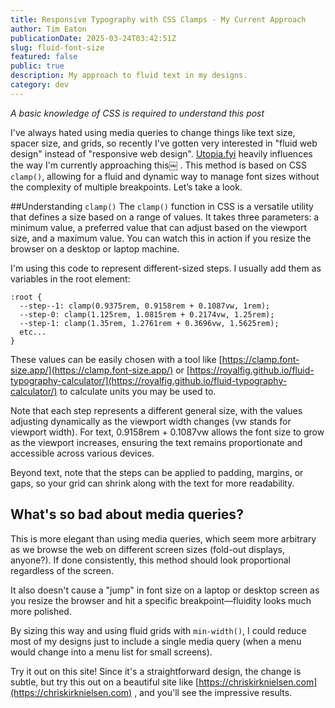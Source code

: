 ```yaml
---
title: Responsive Typography with CSS Clamps - My Current Approach
author: Tim Eaton
publicationDate: 2025-03-24T03:42:51Z
slug: fluid-font-size
featured: false
public: true
description: My approach to fluid text in my designs.
category: dev
---
```


<i>A basic knowledge of CSS is required to understand this post</i>

I've always hated using media queries to change things like text size, spacer size, and grids, so recently I've gotten very interested in "fluid web design" instead of "responsive web design". [Utopia.fyi](https://utopia.fyi) heavily influences the way I'm currently approaching this￼ . This method is based on CSS `clamp()`, allowing for a fluid and dynamic way to manage font sizes without the complexity of multiple breakpoints. Let’s take a look.

##Understanding `clamp()`
The `clamp()` function in CSS is a versatile utility that defines a size based on a range of values. It takes three parameters: a minimum value, a preferred value that can adjust based on the viewport size, and a maximum value. You can watch this in action if you resize the browser on a desktop or laptop machine.

I'm using this code to represent different-sized steps. I usually add them as variables in the root element:

```
:root {
  --step--1: clamp(0.9375rem, 0.9158rem + 0.1087vw, 1rem);
  --step-0: clamp(1.125rem, 1.0815rem + 0.2174vw, 1.25rem);
  --step-1: clamp(1.35rem, 1.2761rem + 0.3696vw, 1.5625rem);
  etc...
}
```

These values can be easily chosen with a tool like [https://clamp.font-size.app/](https://clamp.font-size.app/) or [https://royalfig.github.io/fluid-typography-calculator/](https://royalfig.github.io/fluid-typography-calculator/) to calculate units you may be used to.

Note that each step represents a different general size, with the values adjusting dynamically as the viewport width changes (vw stands for viewport width). For text, 0.9158rem + 0.1087vw allows the font size to grow as the viewport increases, ensuring the text remains proportionate and accessible across various devices.

Beyond text, note that the steps can be applied to padding, margins, or gaps, so your grid can shrink along with the text for more readability.

## What's so bad about media queries?

This is more elegant than using media queries, which seem more arbitrary as we browse the web on different screen sizes (fold-out displays, anyone?). If done consistently, this method should look proportional regardless of the screen.

It also doesn't cause a "jump" in font size on a laptop or desktop screen as you resize the browser and hit a specific breakpoint—fluidity looks much more polished.

By sizing this way and using fluid grids with `min-width()`, I could reduce most of my designs just to include a single media query (when a menu would change into a menu list for small screens).

Try it out on this site! Since it's a straightforward design, the change is subtle, but try this out on a beautiful site like [https://chriskirknielsen.com](https://chriskirknielsen.com) , and you'll see the impressive results.
